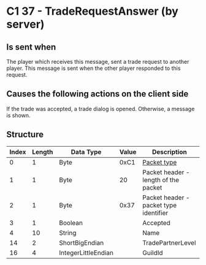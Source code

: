 # C1 37 - TradeRequestAnswer (by server)

## Is sent when

The player which receives this message, sent a trade request to another player. This message is sent when the other player responded to this request.

## Causes the following actions on the client side

If the trade was accepted, a trade dialog is opened. Otherwise, a message is shown.

## Structure

| Index | Length | Data Type | Value | Description |
|-------|--------|-----------|-------|-------------|
| 0 | 1 |   Byte   | 0xC1  | [Packet type](PacketTypes.md) |
| 1 | 1 |    Byte   |   20   | Packet header - length of the packet |
| 2 | 1 |    Byte   | 0x37  | Packet header - packet type identifier |
| 3 | 1 | Boolean |  | Accepted |
| 4 | 10 | String |  | Name |
| 14 | 2 | ShortBigEndian |  | TradePartnerLevel |
| 16 | 4 | IntegerLittleEndian |  | GuildId |